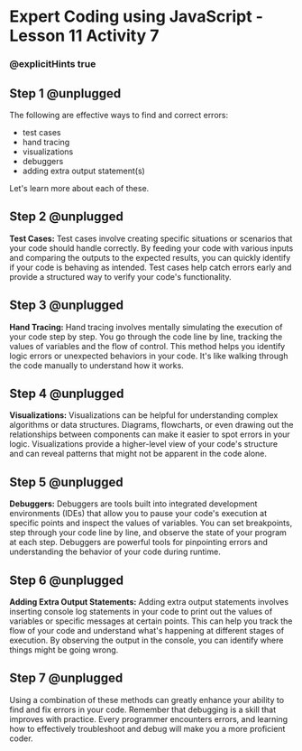 # Expert Coding using JavaScript - Lesson 11 Activity 7
### @explicitHints true

## Step 1 @unplugged

The following are effective ways to find and correct errors: 

 - test cases
 - hand tracing
 - visualizations
 - debuggers
 - adding extra output statement(s)

Let's learn more about each of these.

## Step 2 @unplugged

**Test Cases:** Test cases involve creating specific situations or scenarios that your code should handle correctly. By feeding your code with various inputs and comparing the outputs to the expected results, you can quickly identify if your code is behaving as intended. Test cases help catch errors early and provide a structured way to verify your code's functionality.
   

## Step 3 @unplugged

**Hand Tracing:** Hand tracing involves mentally simulating the execution of your code step by step. You go through the code line by line, tracking the values of variables and the flow of control. This method helps you identify logic errors or unexpected behaviors in your code. It's like walking through the code manually to understand how it works.
    

## Step 4 @unplugged

**Visualizations:** Visualizations can be helpful for understanding complex algorithms or data structures. Diagrams, flowcharts, or even drawing out the relationships between components can make it easier to spot errors in your logic. Visualizations provide a higher-level view of your code's structure and can reveal patterns that might not be apparent in the code alone.

## Step 5 @unplugged

**Debuggers:** Debuggers are tools built into integrated development environments (IDEs) that allow you to pause your code's execution at specific points and inspect the values of variables. You can set breakpoints, step through your code line by line, and observe the state of your program at each step. Debuggers are powerful tools for pinpointing errors and understanding the behavior of your code during runtime.

## Step 6 @unplugged

**Adding Extra Output Statements:** Adding extra output statements involves inserting console log statements in your code to print out the values of variables or specific messages at certain points. This can help you track the flow of your code and understand what's happening at different stages of execution. By observing the output in the console, you can identify where things might be going wrong.

## Step 7 @unplugged

Using a combination of these methods can greatly enhance your ability to find and fix errors in your code. Remember that debugging is a skill that improves with practice. Every programmer encounters errors, and learning how to effectively troubleshoot and debug will make you a more proficient coder.

